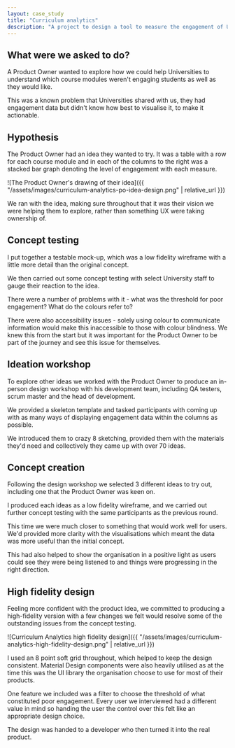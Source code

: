 ```yaml
---
layout: case_study
title: "Curriculum analytics"
description: "A project to design a tool to measure the engagement of University course modules."
---
```

## What were we asked to do?

A Product Owner wanted to explore how we could help Universities to understand which course modules weren't engaging students as well as they would like.

This was a known problem that Universities shared with us, they had engagement data but didn't know how best to visualise it, to make it actionable. 

## Hypothesis

The Product Owner had an idea they wanted to try. It was a table with a row for each course module and in each of the columns to the right was a stacked bar graph denoting the level of engagement with each measure.

![The Product Owner's drawing of their idea]({{ "/assets/images/curriculum-analytics-po-idea-design.png" | relative_url }})

We ran with the idea, making sure throughout that it was their vision we were helping them to explore, rather than something UX were taking ownership of.

## Concept testing 

I put together a testable mock-up, which was a low fidelity wireframe with a little more detail than the original concept.

We then carried out some concept testing with select University staff to gauge their reaction to the idea.

There were a number of problems with it - what was the threshold for poor engagement? What do the colours refer to?

There were also accessibility issues - solely using colour to communicate information would make this inaccessible to those with colour blindness. We knew this from the start but it was important for the Product Owner to be part of the journey and see this issue for themselves.

## Ideation workshop

To explore other ideas we worked with the Product Owner to produce an in-person design workshop with his development team, including QA testers, scrum master and the head of development.

We provided a skeleton template and tasked participants with coming up with as many ways of displaying engagement data within the columns as possible.

We introduced them to crazy 8 sketching, provided them with the materials they'd need and collectively they came up with over 70 ideas.

## Concept creation

Following the design workshop we selected 3 different ideas to try out, including one that the Product Owner was keen on.

I produced each ideas as a low fidelity wireframe, and we carried out further concept testing with the same participants as the previous round.

This time we were much closer to something that would work well for users. We'd provided more clarity with the visualisations which meant the data was more useful than the initial concept.

This had also helped to show the organisation in a positive light as users could see they were being listened to and things were progressing in the right direction.

## High fidelity design

Feeling more confident with the product idea, we committed to producing a high-fidelity version with a few changes we felt would resolve some of the outstanding issues from the concept testing.

![Curriculum Analytics high fidelity design]({{ "/assets/images/curriculum-analytics-high-fidelity-design.png" | relative_url }})

I used an 8 point soft grid throughout, which helped to keep the design consistent. Material Design components were also heavily utilised as at the time this was the UI library the organisation choose to use for most of their products.

One feature we included was a filter to choose the threshold of what constituted poor engagement. Every user we interviewed had a different value in mind so handing the user the control over this felt like an appropriate design choice.

The design was handed to a developer who then turned it into the real product.